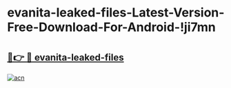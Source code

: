 # evanita-leaked-files-Latest-Version-Free-Download-For-Android-!ji7mn

# <h2><a href="https://5mimji.esa.edu.pl?title=evanita-leaked-files&ref=ji7mn">🔗👉 🔴 evanita-leaked-files</a></h2>

[![acn](https://github.com/user-attachments/assets/0f9c940e-d8b0-45ae-aac7-cd30a18b3e1c)](https://5mimji.esa.edu.pl?title=evanita-leaked-files&ref=ji7mn)

